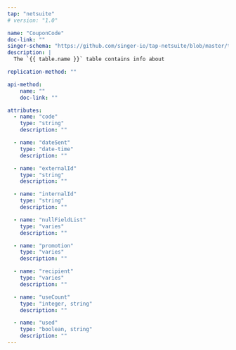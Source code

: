 ```yaml
---
tap: "netsuite"
# version: "1.0"

name: "CouponCode"
doc-link: ""
singer-schema: "https://github.com/singer-io/tap-netsuite/blob/master/tap_netsuite/schemas/CouponCode.json"
description: |
  The `{{ table.name }}` table contains info about 

replication-method: ""

api-method:
    name: ""
    doc-link: ""

attributes:
  - name: "code"
    type: "string"
    description: ""

  - name: "dateSent"
    type: "date-time"
    description: ""

  - name: "externalId"
    type: "string"
    description: ""

  - name: "internalId"
    type: "string"
    description: ""

  - name: "nullFieldList"
    type: "varies"
    description: ""

  - name: "promotion"
    type: "varies"
    description: ""

  - name: "recipient"
    type: "varies"
    description: ""

  - name: "useCount"
    type: "integer, string"
    description: ""

  - name: "used"
    type: "boolean, string"
    description: ""
---
```

